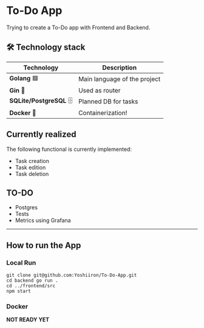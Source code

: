 # To-Do App
Trying to create a To-Do app with Frontend and Backend.

## 🛠 **Technology stack**
| Technology  | Description |
|------------|-------------|
| **Golang** 🟦 | Main language of the project |
| **Gin** 🔀 | Used as router |
| **SQLite/PostgreSQL** 🗄 | Planned DB for tasks |
| **Docker** 🐳 | Containerization! |

## Currently realized
The following functional is currently implemented:
- Task creation
- Task edition
- Task deletion

## TO-DO
- Postgres
- Tests
- Metrics using Grafana
---
## How to run the App

### Local Run
```
git clone git@github.com:Yoshiiron/To-Do-App.git
cd backend go run .
cd ../frontend/src
npm start
```

### Docker
**NOT READY YET**

